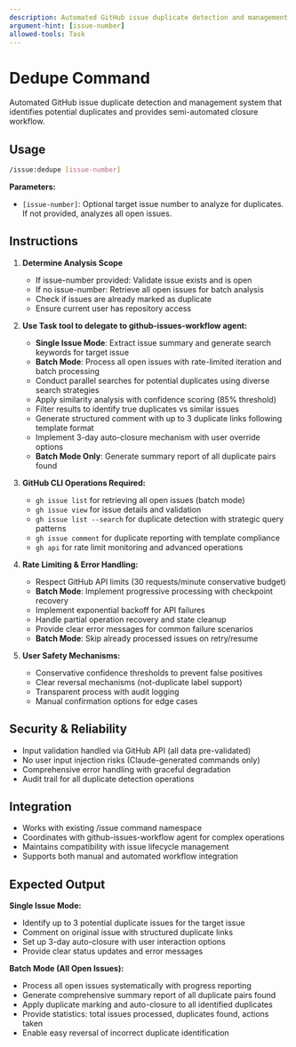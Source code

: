 ```yaml
---
description: Automated GitHub issue duplicate detection and management
argument-hint: [issue-number]
allowed-tools: Task
---
```


# Dedupe Command

Automated GitHub issue duplicate detection and management system that identifies potential duplicates and provides semi-automated closure workflow.

## Usage

```bash
/issue:dedupe [issue-number]
```

**Parameters:**
- `[issue-number]`: Optional target issue number to analyze for duplicates. If not provided, analyzes all open issues.

## Instructions

1. **Determine Analysis Scope**
   - If issue-number provided: Validate issue exists and is open
   - If no issue-number: Retrieve all open issues for batch analysis
   - Check if issues are already marked as duplicate
   - Ensure current user has repository access

2. **Use Task tool to delegate to github-issues-workflow agent:**
   - **Single Issue Mode**: Extract issue summary and generate search keywords for target issue
   - **Batch Mode**: Process all open issues with rate-limited iteration and batch processing
   - Conduct parallel searches for potential duplicates using diverse search strategies
   - Apply similarity analysis with confidence scoring (85% threshold)
   - Filter results to identify true duplicates vs similar issues
   - Generate structured comment with up to 3 duplicate links following template format
   - Implement 3-day auto-closure mechanism with user override options
   - **Batch Mode Only**: Generate summary report of all duplicate pairs found

3. **GitHub CLI Operations Required:**
   - `gh issue list` for retrieving all open issues (batch mode)
   - `gh issue view` for issue details and validation
   - `gh issue list --search` for duplicate detection with strategic query patterns
   - `gh issue comment` for duplicate reporting with template compliance
   - `gh api` for rate limit monitoring and advanced operations

4. **Rate Limiting & Error Handling:**
   - Respect GitHub API limits (30 requests/minute conservative budget)
   - **Batch Mode**: Implement progressive processing with checkpoint recovery
   - Implement exponential backoff for API failures
   - Handle partial operation recovery and state cleanup
   - Provide clear error messages for common failure scenarios
   - **Batch Mode**: Skip already processed issues on retry/resume

5. **User Safety Mechanisms:**
   - Conservative confidence thresholds to prevent false positives
   - Clear reversal mechanisms (not-duplicate label support)
   - Transparent process with audit logging
   - Manual confirmation options for edge cases

## Security & Reliability

- Input validation handled via GitHub API (all data pre-validated)
- No user input injection risks (Claude-generated commands only)
- Comprehensive error handling with graceful degradation
- Audit trail for all duplicate detection operations

## Integration

- Works with existing /issue command namespace
- Coordinates with github-issues-workflow agent for complex operations
- Maintains compatibility with issue lifecycle management
- Supports both manual and automated workflow integration

## Expected Output

**Single Issue Mode:**
- Identify up to 3 potential duplicate issues for the target issue
- Comment on original issue with structured duplicate links
- Set up 3-day auto-closure with user interaction options
- Provide clear status updates and error messages

**Batch Mode (All Open Issues):**
- Process all open issues systematically with progress reporting
- Generate comprehensive summary report of all duplicate pairs found
- Apply duplicate marking and auto-closure to all identified duplicates
- Provide statistics: total issues processed, duplicates found, actions taken
- Enable easy reversal of incorrect duplicate identification